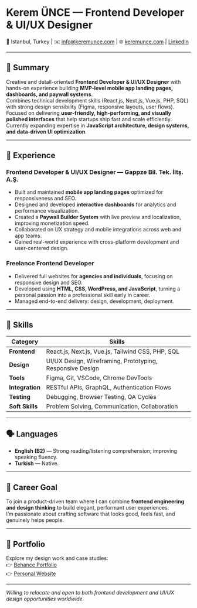 # Kerem ÜNCE — Frontend Developer & UI/UX Designer
📍 Istanbul, Turkey | ✉️ info@keremunce.com | 🌐 [keremunce.com](https://keremunce.com) | [LinkedIn](https://linkedin.com/in/keremunce)

---

## 🧭 Summary
Creative and detail-oriented **Frontend Developer & UI/UX Designer** with hands-on experience building **MVP-level mobile app landing pages, dashboards, and paywall systems**.  
Combines technical development skills (React.js, Next.js, Vue.js, PHP, SQL) with strong design sensibility (Figma, responsive layouts, user flows).  
Focused on delivering **user-friendly, high-performing, and visually polished interfaces** that help startups ship fast and scale efficiently.  
Currently expanding expertise in **JavaScript architecture, design systems, and data-driven UI optimization**.

---

## 💼 Experience

### Frontend Developer & UI/UX Designer — Gappze Bil. Tek. İltş. A.Ş.
- Built and maintained **mobile app landing pages** optimized for responsiveness and SEO.  
- Designed and developed **interactive dashboards** for analytics and performance visualization.  
- Created a **Paywall Builder System** with live preview and localization, improving monetization speed.  
- Collaborated on UX strategy and mobile integrations across web and app teams.  
- Gained real-world experience with cross-platform development and user-centered design.

### Freelance Frontend Developer
- Delivered full websites for **agencies and individuals**, focusing on responsive design and SEO.  
- Developed using **HTML, CSS, WordPress, and JavaScript**, turning a personal passion into a professional skill early in career.  
- Managed end-to-end delivery: design, development, deployment.

---

## 🧩 Skills

| Category | Skills |
|-----------|--------|
| **Frontend** | React.js, Next.js, Vue.js, Tailwind CSS, PHP, SQL |
| **Design** | UI/UX Design, Wireframing, Prototyping, Responsive Design |
| **Tools** | Figma, Git, VSCode, Chrome DevTools |
| **Integration** | RESTful APIs, GraphQL, Authentication Flows |
| **Testing** | Debugging, Browser Testing, QA Cycles |
| **Soft Skills** | Problem Solving, Communication, Collaboration |

---

## 🗣 Languages
- **English (B2)** — Strong reading/listening comprehension; improving speaking fluency.  
- **Turkish** — Native.

---

## 🎯 Career Goal
To join a product-driven team where I can combine **frontend engineering and design thinking** to build elegant, performant user experiences.  
I’m passionate about crafting software that looks good, feels fast, and genuinely helps people.

---

## 🔗 Portfolio
Explore my design work and case studies:  
👉 [Behance Portfolio](https://behance.net/keremunce)  
👉 [Personal Website](https://keremunce.com)

---

*Willing to relocate and open to both frontend development and UI/UX design opportunities worldwide.*
